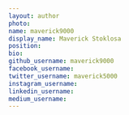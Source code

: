 ```yaml
---
layout: author
photo: 
name: maverick9000
display_name: Maverick Stoklosa
position: 
bio: 
github_username: maverick9000
facebook_username: 
twitter_username: maverick5000
instagram_username: 
linkedin_username: 
medium_username: 
---
```


